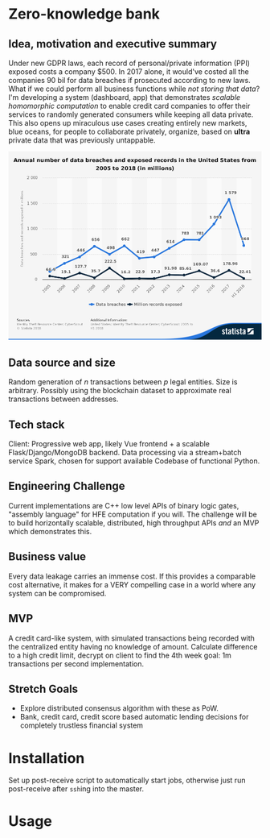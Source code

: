 # Zero-knowledge bank

## Idea, motivation and executive summary
Under new GDPR laws, each record of personal/private information (PPI) exposed costs a company $500. 
In 2017 alone, it would've costed all the companies 90 bil for data breaches if prosecuted according to new laws. What if we 
could perform all business functions while *not storing that data*? I'm developing 
a system (dashboard, app) that demonstrates *scalable homomorphic computation* to enable credit card companies 
to offer their services to randomly generated consumers while keeping all data private. This also opens 
up miraculous use cases creating entirely new markets, blue oceans, for people to collaborate privately, 
organize, based on **ultra** private data that was previously untappable. 

![Average number of data breaches and exposed records, from statista](./statistic_id273550_cyber-crime_-number-of-breaches-and-records-exposed-2005-2018-e1535023390184.png)

## Data source and size
Random generation of *n* transactions between *p* legal entities. Size is arbitrary.
Possibly using the blockchain dataset to approximate real transactions between addresses.

## Tech stack
Client: Progressive web app, likely Vue frontend + a scalable Flask/Django/MongoDB backend.
Data processing via a stream+batch service Spark, chosen for support available
Codebase of functional Python. 

## Engineering Challenge
Current implementations are C++ low level APIs of binary logic gates, "assembly language" for HFE computation if you will. The challenge will be to build horizontally scalable, distributed, high throughput APIs *and* an MVP which demonstrates this.

## Business value 
Every data leakage carries an immense cost. 
If this provides a comparable cost alternative, 
it makes for a VERY compelling case in a world where any system can be compromised. 

## MVP
A credit card-like system, with simulated transactions being recorded with the centralized entity having no knowledge of amount.
Calculate difference to a high credit limit, decrypt on client to find the 
4th week goal: 1m transactions per second implementation.

## Stretch Goals
* Explore distributed consensus algorithm with these as PoW. 
* Bank, credit card, credit score based automatic lending decisions for completely trustless financial system

# Installation
Set up post-receive script to automatically start jobs, otherwise just run post-receive after `ssh`ing into the master.

# Usage
